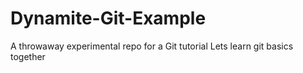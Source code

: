 # Dynamite-Git-Example
A throwaway experimental repo for a Git tutorial
Lets learn git basics together